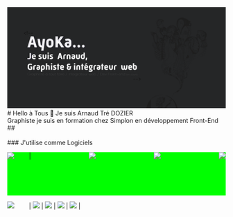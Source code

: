 <img src="https://raw.githubusercontent.com/TreDozier-hub/TreDozier-hub/refs/heads/main/Profil_Guit-01.png">
<br>
# Hello à Tous 👋
Je suis Arnaud Tré DOZIER<br>
Graphiste je suis en formation chez Simplon en développement Front-End
##
<br>
<br>
### J'utilise comme Logiciels
<html lang="en">
<head>
    <meta charset="UTF-8">
    <meta name="viewport" content="width=device-width, initial-scale=1.0">
    <title>Document</title>
    <style>
        .flex-container {
  display: flex;
  height: 100px;
  width: 100%;
  background-color: #00ff00;
  justify-content: space-between; /* could also try with space-around */
}

.flex-child {
  display: flex;
  justify-content: center;
  align-items: center;
  flex-grow: 1;
  background-color: #ff0000;
  height: calc(100% - 20px); /* for demonstration purposes, subtracts top and bottom margin from height */
  margin: 10px; /* for demonstration purposes */
}
    </style>
</head>
<body>
    <div class="flex-container">
        <div class="flex-child">
            <img src="https://upload.wikimedia.org/wikipedia/commons/thumb/f/fb/Adobe_Illustrator_CC_icon.svg/1200px-Adobe_Illustrator_CC_icon.svg.png" style="width:50px; float:left;"/> |
        </div>
        <div class="flex-child">
            <img src="https://upload.wikimedia.org/wikipedia/commons/thumb/a/af/Adobe_Photoshop_CC_icon.svg/800px-Adobe_Photoshop_CC_icon.svg.png" style="width:50px;"/>
        </div>
        <div class="flex-child">
            <img src="https://upload.wikimedia.org/wikipedia/commons/thumb/4/40/Adobe_Premiere_Pro_CC_icon.svg/1200px-Adobe_Premiere_Pro_CC_icon.svg.png" style="width:50px;"/>
        </div>
        <div class="flex-child">
            <img src="https://upload.wikimedia.org/wikipedia/commons/thumb/c/cb/Adobe_After_Effects_CC_icon.svg/1200px-Adobe_After_Effects_CC_icon.svg.png" style="width:50px;"/>
        </div>
      </div> 
</body>
</html>

<img src="https://upload.wikimedia.org/wikipedia/commons/thumb/f/fb/Adobe_Illustrator_CC_icon.svg/1200px-Adobe_Illustrator_CC_icon.svg.png" style="width:50px; float:left;"/> |
<img src="https://upload.wikimedia.org/wikipedia/commons/thumb/4/48/Adobe_InDesign_CC_icon.svg/1200px-Adobe_InDesign_CC_icon.svg.png" style="width:50px;"/> |
<img src="https://upload.wikimedia.org/wikipedia/commons/thumb/a/af/Adobe_Photoshop_CC_icon.svg/800px-Adobe_Photoshop_CC_icon.svg.png" style="width:50px;"/> |
<img src="https://upload.wikimedia.org/wikipedia/commons/thumb/4/40/Adobe_Premiere_Pro_CC_icon.svg/1200px-Adobe_Premiere_Pro_CC_icon.svg.png" style="width:50px;"/> |
<img src="https://upload.wikimedia.org/wikipedia/commons/thumb/c/cb/Adobe_After_Effects_CC_icon.svg/1200px-Adobe_After_Effects_CC_icon.svg.png" style="width:50px;"/> |


<!--
**TreDozier-hub/TreDozier-hub** is a ✨ _special_ ✨ repository because its `README.md` (this file) appears on your GitHub profile.

Here are some ideas to get you started:

- 🔭 I’m currently working on ...
- 🌱 I’m currently learning ...
- 👯 I’m looking to collaborate on ...
- 🤔 I’m looking for help with ...
- 💬 Ask me about ...
- 📫 How to reach me: ...
- 😄 Pronouns: ...
- ⚡ Fun fact: ...
-->


<!--

## Hi there 👋
**TreDozier-hub/TreDozier-hub** is a ✨ _special_ ✨ repository because its `README.md` (this file) appears on your GitHub profile.

Here are some ideas to get you started:

- 🔭 I’m currently working on ...
- 🌱 I’m currently learning ...
- 👯 I’m looking to collaborate on ...
- 🤔 I’m looking for help with ...
- 💬 Ask me about ...
- 📫 How to reach me: ...
- 😄 Pronouns: ...
- ⚡ Fun fact: ...
-->
